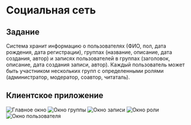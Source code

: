 # Социальная сеть


## Задание

Система хранит информацию о пользователях (ФИО, пол, дата рождения, дата регистрации), группах (название, 
описание, дата создания, автор) и записях пользователей в группах (заголовок, описание, дата создания записи,
автор). Каждый пользователь может быть участником нескольких групп с определенными ролями (администратор, модератор, 
соавтор, читаталь).

## Клиентское приложение

![Главное окно](Images/MainWindow.jpg)
![Окно группы](/Images/GroupWindow.jpg)
![Окно записи](/Images/NoteWindow.jpg)
![Окно роли](/Images/RoleWindow.jpg)
![Окно пользователя](/Images/UserWindow.jpg)